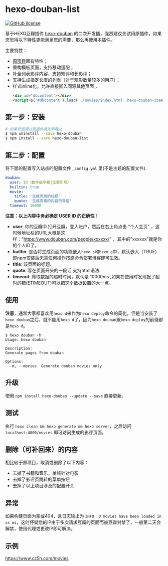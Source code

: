 # hexo-douban-list

[![GitHub license](https://img.shields.io/github/license/mythsman/hexo-douban.svg)](https://github.com/mythsman/hexo-douban/blob/master/LICENSE)

基于HEXO豆瓣插件 [hexo-douban](https://github.com/mythsman/hexo-douban) 的二次开发插，强烈建议先试用原插件，如果您觉得以下特性更能满足您的需要，那么再使用本插件。

主要特性：

- [原项目](https://github.com/mythsman/hexo-douban)固有特性；
- 重构模板页面，支持移动适配；
- 补全列表影评内容，支持短评和长影评；
- 支持生成指定长度的列表（对于观影数量较多的用户）；
- 样式inline化，允许直接嵌入同源其他页面；
  ``` html
  <div id="dbcontent"></div>
  <script>$('#dbcontent').load('./movies/index.html .hexo-douban-item:nth-child(1)');</script>
  ```



 
## 第一步：安装

``` bash
# 如果您使用过原插件请先卸载之
$ npm uninstall --save hexo-douban
$ npm install --save hexo-douban-list
```

## 第二步：配置

将下面的配置写入站点的配置文件 `_config.yml` 里(不是主题的配置文件).

``` yaml
douban:
  user: ID（数字或字幕|无需引号）
  builtin: true
  movie:
    title: '生成页面的标题'
    quote: '生成页面的内容的导语'
  timeout: 10000 
```

**注意：以上内容中务必确定 USER ID 的正确性！**

- **user**: 你的豆瓣ID.打开豆瓣，登入账户，然后在右上角点击 "个人主页" ，这时候地址栏的URL大概是这样："https://www.douban.com/people/xxxxxx/" ，其中的"xxxxxx"就是你的个人ID了。
- **builtin**: 是否将生成页面的功能嵌入`hexo s`和`hexo g`中，默认嵌入（TRUE）即npm安装后无需任何操作按原命令部署博客即可生效。
- **title**: 该页面的标题.
- **quote**: 写在页面开头的一段话,支持html语法.
- **timeout**: 爬取数据的超时时间，默认是 10000ms ,如果在使用时发现报了超时的错(ETIMEOUT)可以把这个数据设置的大一点。


## 使用


**注意**，通常大家都喜欢用`hexo d`来作为`hexo deploy`命令的简化，但是当安装了`hexo douban`之后，就不能用`hexo d`了，因为`hexo douban`跟`hexo deploy`的前缀都是`hexo d`。

```
$ hexo douban -h
Usage: hexo douban

Description:
Generate pages from douban

Options:
  -m, --movies  Generate douban movies only
```

## 升级

使用 `npm install hexo-douban --update --save` 直接更新。

## 测试

执行 `hexo clean && hexo generate && hexo server`，之后访问 `localhost:4000/movies` 即可访问生成的影评页面。

## 删除（可补回来）的内容


相比较于原项目，取消或删除了以下内容：

- 去掉了书籍和音乐，单纯针对电影
- 去掉了影评页跳转的菜单按钮
- 去掉了以上项目涉及的配置开关



## 异常

如果构建页面为空或404，且日志输出为 `INFO  0 movies have been loaded in xx ms`，这时怀疑您的IP由于多次请求豆瓣的页面而被豆瓣封禁了，一般第二天会解禁，使用代理或更改IP即可解决。
 
## 示例

https://www.cz5h.com/movies
